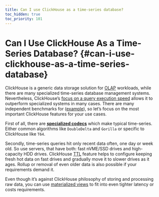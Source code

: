 ```yaml
---
title: Can I use ClickHouse as a time-series database?
toc_hidden: true
toc_priority: 101
---
```


# Can I Use ClickHouse As a Time-Series Database? {#can-i-use-clickhouse-as-a-time-series-database}

ClickHouse is a generic data storage solution for [OLAP](../../faq/general/olap.md) workloads, while there are many specialized time-series database management systems. Nevertheless, ClickHouse’s [focus on a query execution speed](../../faq/general/why-clickhouse-is-so-fast.md) allows it to outperform specialized systems in many cases. There are many independent benchmarks for ([example](https://medium.com/@AltinityDB/clickhouse-for-time-series-scalability-benchmarks-e181132a895b)), so let’s focus on the most important ClickHouse features for your use cases.

First of all, there are **[specialized codecs](../../sql-reference/statements/create/table.md#create-query-specialized-codecs)** which make typical time-series. Either common algorithms like `DoubleDelta` and `Gorilla` or specific to ClickHouse like `T64`.

Secondly, time-series queries hit only recent data often, one day or week old. So use servers, that have both: fast nVME/SSD drives and high-capacity HDD drives. ClickHouse [TTL](../../engines/table-engines/mergetree-family/mergetree.md#table_engine-mergetree-multiple-volumes) feature helps to configure keeping fresh hot data on fast drives and gradually move it to slower drives as it ages. Rollup or removal of even older data is also possible if your requirements demand it.

Even though it’s against ClickHouse philosophy of storing and processing raw data, you can use [materialized views](../../sql-reference/statements/create/view.md) to fit into even tighter latency or costs requirements.

